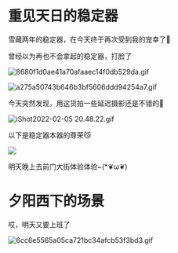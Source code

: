 # 重见天日的稳定器

雪藏两年的稳定器，在今天终于再次受到我的宠幸了🤗

曾经以为再也不会拿起的稳定器，打脸了

![8680f1d0ae41a70afaaec14f0db529da.gif](https://1.z.wiki/images/20220205/52b18a2ce0e94cdbb204fa11882210d5.gif)

![a275a50743b646b3bf5606ddd94254a7.gif](https://2.z.wiki/images/20220205/53cfdc8e5ef6431eb3d7d14daa72a253.gif)


今天突然发现，用这货拍一些延迟摄影还是不错的📸

![iShot2022-02-05 20.48.22.gif](https://3.z.wiki/images/20220205/b9eec1c7fb5d4bb68f02003114db3d62.gif)


以下是稳定器本器的尊荣😼

![](https://4.z.wiki/images/20220205/9911a2b6eba9417f9b41a7bdbbd8a98d.png)


明天晚上去前门大街体验体验~(*❦ω❦)


# 夕阳西下的场景

<VideoPlayer src="https://fudongdong.com/tools/videos/91E93E4050784659E14B59B3B52BBE05.MP4" />

<VideoPlayer src="https://z.wiki/videos/the-setting-sun.MP4" />

哎，明天又要上班了

![6cc6e5565a05ca721bc34afcb53f3bd3.gif](https://1.z.wiki/images/20220206/33083f05267d4440a202ed8e74cae0fa.gif)
